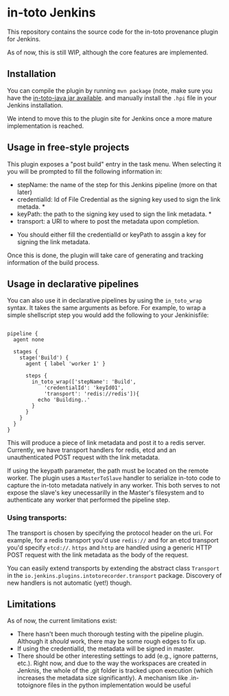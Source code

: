 in-toto Jenkins
===============

This repository contains the source code for the in-toto provenance plugin for
Jenkins.

As of now, this is still WIP, although the core features are implemented.

## Installation

You can compile the plugin by running `mvn package` (note, make sure
you have the [in-toto-java jar available](https://github.com/controlplaneio/in-toto-java).
and manually install the `.hpi` file in your Jenkins installation.

We intend to move this to the plugin site for Jenkins once a more mature
implementation is reached.

## Usage in free-style projects

This plugin exposes a "post build" entry in the task menu. When selecting it
you will be prompted to fill the following information in:

- stepName: the name of the step for this Jenkins pipeline (more on that later)
- credentialId: Id of File Credential as the signing key used to sign the link metada. *
- keyPath: the path to the signing key used to sign the link metadata. *
- transport: a URI to where to post the metadata upon
  completion.

* You should either fill the credentialId or keyPath to assgin a key for signing the link metadata.

Once this is done, the plugin will take care of generating and tracking
information of the build process.

## Usage in declarative pipelines

You can also use it in declarative pipelines by using the `in_toto_wrap`
syntax. It takes the same arguments as before. For example, to wrap a simple
shellscript step you would add the following to your Jenkinisfile:

```

pipeline {
  agent none

  stages {
    stage('Build') {
      agent { label 'worker 1' }

      steps {
        in_toto_wrap(['stepName': 'Build',
            'credentialId': 'keyId01',
            'transport': 'redis://redis']){
          echo 'Building..'
        }
      }
    }
  }
}
```

This will produce a piece of link metadata and post it to a redis server.
Currently, we have transport handlers for redis, etcd and an unauthenticated
POST request with the link metadata.

If using the keypath parameter, the path must be located on the remote worker. The plugin uses a
`MasterToSlave` handler to serialize in-toto code to capture the in-toto
metadata natively in any worker. This both serves to not expose the slave's key
unecessarilly in the Master's filesystem and to authenticate any worker that
performed the pipeline step.

### Using transports:

The transport is chosen by specifying the protocol header on the uri. For
example, for a redis transport you'd use `redis://` and for an etcd transport
you'd specify `etcd://`. `https` and `http` are handled using a generic HTTP
POST request with the link metadata as the body of the request. 

You can easily extend transports by extending the abstract class `Transport` in
the `io.jenkins.plugins.intotorecorder.transport` package. Discovery of new
handlers is not automatic (yet!) though.

## Limitations

As of now, the current limitations exist:

- There hasn't been much thorough testing with the pipeline plugin. Although it
  *should* work, there may be some rough edges to fix up.
- If using the credentialId, the metadata will be signed in master.
- There should be other interesting settings to add (e.g., ignore patterns,
  etc.). Right now, and due to the way the workspaces are created in Jenknis,
  the whole of the .git folder is tracked upon execution (which increases the
  metadata size significantly). A mechanism like .in-totoignore files in the
  python implementation would be useful
